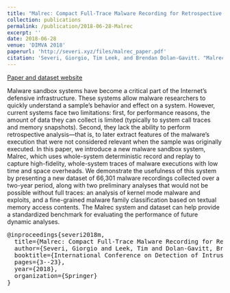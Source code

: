 ```yaml
---
title: "Malrec: Compact Full-Trace Malware Recording for Retrospective Deep Analysis"
collection: publications
permalink: /publication/2018-06-28-Malrec
excerpt: ''
date: 2018-06-28
venue: 'DIMVA 2018'
paperurl: 'http://severi.xyz/files/malrec_paper.pdf'
citation: 'Severi, Giorgio, Tim Leek, and Brendan Dolan-Gavitt. "Malrec: compact full-trace malware recording for retrospective deep analysis." In International Conference on Detection of Intrusions and Malware, and Vulnerability Assessment, pp. 3-23. Springer, Cham, 2018.'
---
```


[Paper and dataset website](https://giantpanda.gtisc.gatech.edu/malrec/dataset/)

Malware sandbox systems have become a critical part of the Internet’s defensive infrastructure. These systems allow malware researchers to quickly understand a sample’s behavior and effect on a system. However, current systems face two limitations: first, for performance reasons, the amount of data they can collect is limited (typically to system call traces and memory snapshots). Second, they lack the ability to perform retrospective analysis—that is, to later extract features of the malware’s execution that were not considered relevant when the sample was originally executed. In this paper, we introduce a new malware sandbox system, Malrec, which uses whole-system deterministic record and replay to capture high-fidelity, whole-system traces of malware executions with low time and space overheads. We demonstrate the usefulness of this system by presenting a new dataset of 66,301 malware recordings collected over a two-year period, along with two preliminary analyses that would not be possible without full traces: an analysis of kernel mode malware and exploits, and a fine-grained malware family classification based on textual memory access contents. The Malrec system and dataset can help provide a standardized benchmark for evaluating the performance of future dynamic analyses.


<pre>
@inproceedings{severi2018m,
  title={Malrec: Compact Full-Trace Malware Recording for Retrospective Deep Analysis},
  author={Severi, Giorgio and Leek, Tim and Dolan-Gavitt, Brendan},
  booktitle={International Conference on Detection of Intrusions and Malware, and Vulnerability Assessment},
  pages={3--23},
  year={2018},
  organization={Springer}
}
</pre>
